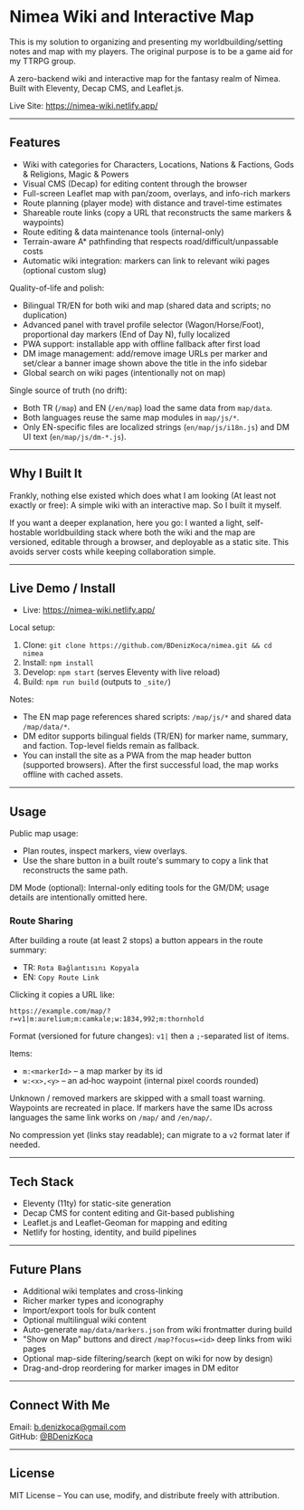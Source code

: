 # Nimea Wiki and Interactive Map

This is my solution to organizing and presenting my worldbuilding/setting notes and map with my players. The original purpose is to be a game aid for my TTRPG group.

A zero-backend wiki and interactive map for the fantasy realm of Nimea. Built with Eleventy, Decap CMS, and Leaflet.js.

Live Site: https://nimea-wiki.netlify.app/

---

## Features

- Wiki with categories for Characters, Locations, Nations & Factions, Gods & Religions, Magic & Powers
- Visual CMS (Decap) for editing content through the browser
- Full-screen Leaflet map with pan/zoom, overlays, and info-rich markers
- Route planning (player mode) with distance and travel-time estimates
- Shareable route links (copy a URL that reconstructs the same markers & waypoints)
 - Route editing & data maintenance tools (internal-only)
- Terrain-aware A* pathfinding that respects road/difficult/unpassable costs
- Automatic wiki integration: markers can link to relevant wiki pages (optional custom slug)

Quality-of-life and polish:
- Bilingual TR/EN for both wiki and map (shared data and scripts; no duplication)
- Advanced panel with travel profile selector (Wagon/Horse/Foot), proportional day markers (End of Day N), fully localized
- PWA support: installable app with offline fallback after first load
- DM image management: add/remove image URLs per marker and set/clear a banner image shown above the title in the info sidebar
- Global search on wiki pages (intentionally not on map)

Single source of truth (no drift):
- Both TR (`/map`) and EN (`/en/map`) load the same data from `map/data`.
- Both languages reuse the same map modules in `map/js/*`.
- Only EN-specific files are localized strings (`en/map/js/i18n.js`) and DM UI text (`en/map/js/dm-*.js`).

---

## Why I Built It

Frankly, nothing else existed which does what I am looking (At least not exactly or free): A simple wiki with an interactive map. So I built it myself. 

If you want a deeper explanation, here you go: I wanted a light, self-hostable worldbuilding stack where both the wiki and the map are versioned, editable through a browser, and deployable as a static site. This avoids server costs while keeping collaboration simple.

---

## Live Demo / Install

- Live: https://nimea-wiki.netlify.app/

Local setup:
1. Clone: `git clone https://github.com/BDenizKoca/nimea.git && cd nimea`
2. Install: `npm install`
3. Develop: `npm start` (serves Eleventy with live reload)
4. Build: `npm run build` (outputs to `_site/`)

Notes:
- The EN map page references shared scripts: `/map/js/*` and shared data `/map/data/*`.
- DM editor supports bilingual fields (TR/EN) for marker name, summary, and faction. Top-level fields remain as fallback.
- You can install the site as a PWA from the map header button (supported browsers). After the first successful load, the map works offline with cached assets.

---

## Usage

Public map usage:
- Plan routes, inspect markers, view overlays.
- Use the share button in a built route's summary to copy a link that reconstructs the same path.

DM Mode (optional):
Internal-only editing tools for the GM/DM; usage details are intentionally omitted here.

### Route Sharing

After building a route (at least 2 stops) a button appears in the route summary:

- TR: `Rota Bağlantısını Kopyala`
- EN: `Copy Route Link`

Clicking it copies a URL like:
```
https://example.com/map/?r=v1|m:aurelium;m:camkale;w:1834,992;m:thornhold
```

Format (versioned for future changes):
`v1|` then a `;`-separated list of items.

Items:
- `m:<markerId>` – a map marker by its id
- `w:<x>,<y>` – an ad‑hoc waypoint (internal pixel coords rounded)

Unknown / removed markers are skipped with a small toast warning. Waypoints are recreated in place. If markers have the same IDs across languages the same link works on `/map/` and `/en/map/`.

No compression yet (links stay readable); can migrate to a `v2` format later if needed.

---

## Tech Stack

- Eleventy (11ty) for static-site generation
- Decap CMS for content editing and Git-based publishing
- Leaflet.js and Leaflet-Geoman for mapping and editing
- Netlify for hosting, identity, and build pipelines

---

## Future Plans

- Additional wiki templates and cross-linking
- Richer marker types and iconography
- Import/export tools for bulk content
- Optional multilingual wiki content
- Auto-generate `map/data/markers.json` from wiki frontmatter during build
- "Show on Map" buttons and direct `/map?focus=<id>` deep links from wiki pages
- Optional map-side filtering/search (kept on wiki for now by design)
- Drag-and-drop reordering for marker images in DM editor

---

## Connect With Me  
Email: [b.denizkoca@gmail.com](mailto:b.denizkoca@gmail.com)  
GitHub: [@BDenizKoca](https://github.com/BDenizKoca)  

---

## License  
MIT License – You can use, modify, and distribute freely with attribution.  
